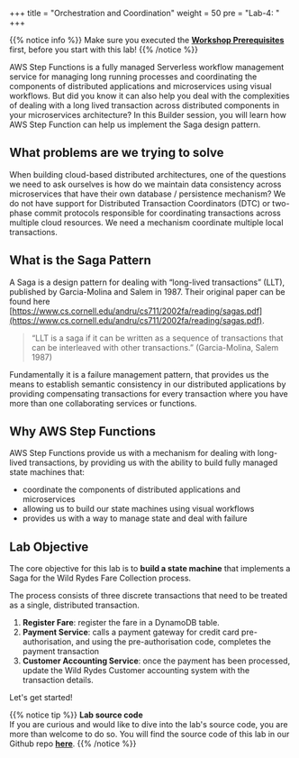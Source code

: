 +++
title = "Orchestration and Coordination"
weight = 50
pre = "Lab-4: "
+++

{{% notice info %}}
Make sure you executed the **[Workshop Prerequisites](/prerequisites.html)** first, before you start with this lab!
{{% /notice %}}

AWS Step Functions is a fully managed Serverless workflow management service for managing long running processes and coordinating the components of distributed applications and microservices using visual workflows. But did you know it can also help you deal with the complexities of dealing with a long lived transaction across distributed components in your microservices architecture? In this Builder session, you will learn how AWS Step Function can help us implement the Saga design pattern.

## What problems are we trying to solve

When building cloud-based distributed architectures, one of the questions we need to ask ourselves is how do we maintain data consistency across microservices that have their own database / persistence mechanism? We do not have support for Distributed Transaction Coordinators (DTC) or two-phase commit protocols responsible for coordinating transactions across multiple cloud resources. We need a mechanism coordinate multiple local transactions.

## What is the Saga Pattern

A Saga is a design pattern for dealing with “long-lived transactions” (LLT), published by Garcia-Molina and Salem in 1987. Their original paper can be found here [https://www.cs.cornell.edu/andru/cs711/2002fa/reading/sagas.pdf](https://www.cs.cornell.edu/andru/cs711/2002fa/reading/sagas.pdf).

  > “LLT is a saga if it can be written as a sequence of transactions that can be interleaved with other transactions.” (Garcia-Molina, Salem 1987)

Fundamentally it is a failure management pattern, that provides us the means to establish semantic consistency in our distributed applications by providing compensating transactions for every transaction where you have more than one collaborating services or functions.

## Why AWS Step Functions

AWS Step Functions provide us with a mechanism for dealing with long-lived transactions, by providing us with the ability to build fully managed state machines that:

* coordinate the components of distributed applications and microservices
* allowing us to build our state machines using visual workflows
* provides us with a way to manage state and deal with failure

## Lab Objective

The core objective for this lab is to **build a state machine** that implements a Saga for the Wild Rydes Fare Collection process.

The process consists of three discrete transactions that need to be treated as a single, distributed transaction.

1. **Register Fare**: register the fare in a DynamoDB table.
1. **Payment Service**: calls a payment gateway for credit card pre-authorisation, and using the pre-authorisation code, completes the payment transaction
1. **Customer Accounting Service**: once the payment has been processed, update the Wild Rydes Customer accounting system with the transaction details.



Let's get started!


{{% notice tip %}}
**Lab source code**  
If you are curious and would like to dive into the lab's source code, you are more than welcome to do so. You will find the source code of this lab in our Github repo **[here](https://github.com/aws-samples/asynchronous-messaging-workshop/tree/master/code/lab-4)**.
{{% /notice %}}

